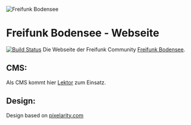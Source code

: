 ![Freifunk Bodensee](https://freifunk-bodensee.net/lib/tpl/dokuwiki-template/images/logo.svg "FFBSee")

 Freifunk Bodensee - Webseite
============================
[![Build Status](https://travis-ci.org/ffbsee/webseite.svg?branch=master)](https://travis-ci.org/ffbsee/webseite)
Die Webseite der Freifunk Community [Freifunk Bodensee](https://ffbsee.net).

 CMS:
------
Als CMS kommt hier [Lektor](https://getlektor.com) zum Einsatz.

 Design:
----------
Design based on [pixelarity.com](https://pixelarity.com/?ref=9477955687)


